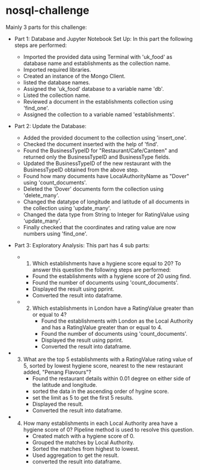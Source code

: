 # nosql-challenge
Mainly 3 parts for this challenge:

* Part 1: Database and Jupyter Notebook Set Up:
  In this part the following steps are performed:
    * Imported the provided data using  Terminal with 'uk_food' as database name and establishments as the collection name.
    * Imported required libraries.
    * Created an instance of the Mongo Client.
    * listed the database names.
    * Assigned the 'uk_food' database to a variable name 'db'.
    * Listed the collection name.
    * Reviewed a document in the establishments collection using 'find_one'.
    * Assigned the collection to a variable named 'establishments'.
 
* Part 2: Update the Database:

   * Added the provided document to the collection using 'insert_one'.
   * Checked the document inserted with the help of 'find'.
   * Found the BusinessTypeID for "Restaurant/Cafe/Canteen" and returned only the BusinessTypeID and BusinessType fields.
   * Updated the BusinessTypeID of the new restaurant with the  BusinessTypeID obtained from the above step.
   * Found how many documents have LocalAuthorityName as "Dover" using 'count_documents'.
   * Deleted the 'Dover' documents form the collection using 'delete_many'.
   * Changed the datatype of longitude and latitude of all documents in the collection using 'update_many'.
   * Changed the data type from String to Integer for RatingValue using 'update_many'.
   * Finally checked that the coordinates and rating value are now numbers using 'find_one'.
 
* Part 3: Exploratory Analysis:
This part has 4 sub parts:
   * 1. Which establishments have a hygiene score equal to 20?
     To answer this question the following steps are performed:
       * Found the establishments with a hygiene score of 20 using find.
       * Found the number of documents using 'count_documents'.
       * Displayed the result using pprint.
       * Converted the result into dataframe.

  * 2. Which establishments in London have a RatingValue greater than or equal to 4?
         * Found the establishments with London as the Local Authority and has a RatingValue greater than or equal to 4.
         * Found the number of documents using 'count_documents'.
         * Displayed the result using pprint.
         * Converted the result into dataframe.

* 3. What are the top 5 establishments with a RatingValue rating value of 5, sorted by lowest hygiene score, nearest to the new restaurant added, "Penang Flavours"?
        * Found the restaurant details  within 0.01 degree on either side of the latitude and longitude.
        * sorted the data in the ascending order of hygine score.
        * set the limit as 5 to get the first 5 results.
        * Displayed the result.
        * Converted the result into dataframe.
    

* 4. How many establishments in each Local Authority area have a hygiene score of 0?
     Pipeline method is used to resolve this question.
     * Created match with a hygiene score of 0.
     * Grouped the matches by Local Authority.
     * Sorted the matches from highest to lowest.
     * Used aggregation to get the result.
     * converted the result into dataframe.
 










